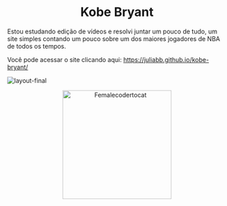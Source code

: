 <h1 align="center">Kobe Bryant</h1>
<p>Estou estudando edição de vídeos e resolvi juntar um pouco de tudo, um site simples contando um pouco sobre um dos maiores jogadores de NBA de todos os tempos.</p>

Você pode acessar o site clicando aqui: https://juliabb.github.io/kobe-bryant/

![layout-final](https://user-images.githubusercontent.com/68789655/130874392-e56332d4-0e52-48e5-ae94-7533ec4e87e0.jpeg)

<p align="center"><a href="https://octodex.github.com/femalecodertocat/" target="_blank"> <img src="https://octodex.github.com/images/femalecodertocat.png" alt="Femalecodertocat" width="250" height="250"></a></p>
